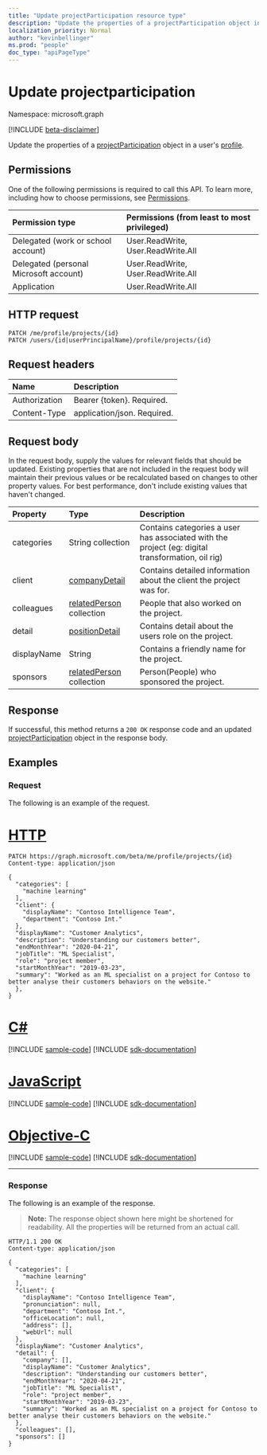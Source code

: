 ```yaml
---
title: "Update projectParticipation resource type"
description: "Update the properties of a projectParticipation object in a user's profile."
localization_priority: Normal
author: "kevinbellinger"
ms.prod: "people"
doc_type: "apiPageType"
---
```


# Update projectparticipation

Namespace: microsoft.graph

[!INCLUDE [beta-disclaimer](../../includes/beta-disclaimer.md)]

Update the properties of a [projectParticipation](../resources/projectParticipation.md) object in a user's [profile](../resources/profile.md).

## Permissions

One of the following permissions is required to call this API. To learn more, including how to choose permissions, see [Permissions](/graph/permissions-reference).

| Permission type                        | Permissions (from least to most privileged) |
|:---------------------------------------|:--------------------------------------------|
| Delegated (work or school account)     | User.ReadWrite, User.ReadWrite.All          |
| Delegated (personal Microsoft account) | User.ReadWrite, User.ReadWrite.All          |
| Application                            | User.ReadWrite.All                          |

## HTTP request

<!-- { "blockType": "ignored" } -->

```http
PATCH /me/profile/projects/{id}
PATCH /users/{id|userPrincipalName}/profile/projects/{id}
```

## Request headers

| Name           |Description                  |
|:---------------|:----------------------------|
| Authorization  | Bearer {token}. Required.   |
| Content-Type   | application/json. Required. |


## Request body

In the request body, supply the values for relevant fields that should be updated. Existing properties that are not included in the request body will maintain their previous values or be recalculated based on changes to other property values. For best performance, don't include existing values that haven't changed.

| Property     | Type                                                     | Description                                                                                        |
|:-------------|:---------------------------------------------------------|:---------------------------------------------------------------------------------------------------|
|categories    |String collection                                         | Contains categories a user has associated with the project (eg: digital transformation, oil rig)   |
|client        |[companyDetail](../resources/companydetail.md)            | Contains detailed information about the client the project was for.                                |
|colleagues    |[relatedPerson](../resources/relatedperson.md) collection | People that also worked on the project.                                                            |
|detail        |[positionDetail](../resources/positiondetail.md)          | Contains detail about the users role on the project.                                               |
|displayName   |String                                                    | Contains a friendly name for the project.                                                          |
|sponsors      |[relatedPerson](../resources/relatedperson.md) collection | Person(People) who sponsored the project.                                                          |

## Response

If successful, this method returns a `200 OK` response code and an updated [projectParticipation](../resources/projectparticipation.md) object in the response body.

## Examples

### Request

The following is an example of the request.

# [HTTP](#tab/http)
<!-- {
  "blockType": "request",
  "name": "update_projectparticipation"
}-->

```http
PATCH https://graph.microsoft.com/beta/me/profile/projects/{id}
Content-type: application/json

{
  "categories": [
    "machine learning"
  ],
  "client": {
    "displayName": "Contoso Intelligence Team",
    "department": "Contoso Int."
  },
  "displayName": "Customer Analytics",
  "description": "Understanding our customers better",
  "endMonthYear": "2020-04-21",
  "jobTitle": "ML Specialist",
  "role": "project member",
  "startMonthYear": "2019-03-23",
  "summary": "Worked as an ML specialist on a project for Contoso to better analyse their customers behaviors on the website."
  },
}
```
# [C#](#tab/csharp)
[!INCLUDE [sample-code](../includes/snippets/csharp/update-projectparticipation-csharp-snippets.md)]
[!INCLUDE [sdk-documentation](../includes/snippets/snippets-sdk-documentation-link.md)]

# [JavaScript](#tab/javascript)
[!INCLUDE [sample-code](../includes/snippets/javascript/update-projectparticipation-javascript-snippets.md)]
[!INCLUDE [sdk-documentation](../includes/snippets/snippets-sdk-documentation-link.md)]

# [Objective-C](#tab/objc)
[!INCLUDE [sample-code](../includes/snippets/objc/update-projectparticipation-objc-snippets.md)]
[!INCLUDE [sdk-documentation](../includes/snippets/snippets-sdk-documentation-link.md)]

---


### Response

The following is an example of the response.

> **Note:** The response object shown here might be shortened for readability. All the properties will be returned from an actual call.

<!-- {
  "blockType": "response",
  "truncated": true,
  "@odata.type": "microsoft.graph.projectParticipation"
} -->

```http
HTTP/1.1 200 OK
Content-type: application/json

{
  "categories": [
    "machine learning"
  ],
  "client": {
    "displayName": "Contoso Intelligence Team",
    "pronunciation": null,
    "department": "Contoso Int.",
    "officeLocation": null,
    "address": [],
    "webUrl": null
  },
  "displayName": "Customer Analytics",
  "detail": {
    "company": [],
    "displayName": "Customer Analytics",
    "description": "Understanding our customers better",
    "endMonthYear": "2020-04-21",
    "jobTitle": "ML Specialist",
    "role": "project member",
    "startMonthYear": "2019-03-23",
    "summary": "Worked as an ML specialist on a project for Contoso to better analyse their customers behaviors on the website."
  },
  "colleagues": [],
  "sponsors": []
}
```

<!-- uuid: 16cd6b66-4b1a-43a1-adaf-3a886856ed98
2019-02-04 14:57:30 UTC -->
<!-- {
  "type": "#page.annotation",
  "description": "Update projectparticipation",
  "keywords": "",
  "section": "documentation",
  "tocPath": ""
}-->
